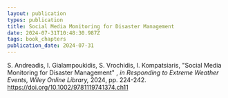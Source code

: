 ```yaml
---
layout: publication
types: publication
title: Social Media Monitoring for Disaster Management
date: 2024-07-31T10:48:30.987Z
tags: book_chapters
publication_date: 2024-07-31
---
```

<!--StartFragment-->

S. Andreadis, I. Gialampoukidis, S. Vrochidis, I. Kompatsiaris, "Social Media Monitoring for Disaster Management" , *in Responding to Extreme Weather Events, Wiley Online Library,* 2024, pp. 224-242. <https://doi.org/10.1002/9781119741374.ch11>

<!--EndFragment-->
